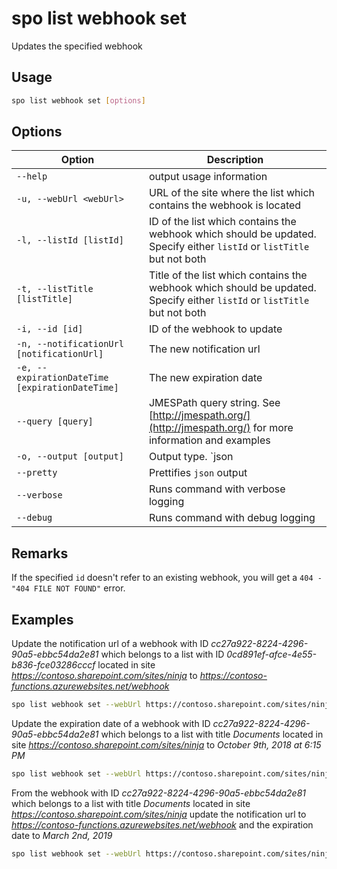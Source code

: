 # spo list webhook set

Updates the specified webhook

## Usage

```sh
spo list webhook set [options]
```

## Options

Option|Description
------|-----------
`--help`|output usage information
`-u, --webUrl <webUrl>`|URL of the site where the list which contains the webhook is located
`-l, --listId [listId]`|ID of the list which contains the webhook which should be updated. Specify either `listId` or `listTitle` but not both
`-t, --listTitle [listTitle]`|Title of the list which contains the webhook which should be updated. Specify either `listId` or `listTitle` but not both
`-i, --id [id]`|ID of the webhook to update
`-n, --notificationUrl [notificationUrl]`|The new notification url
`-e, --expirationDateTime [expirationDateTime]`|The new expiration date
`--query [query]`|JMESPath query string. See [http://jmespath.org/](http://jmespath.org/) for more information and examples
`-o, --output [output]`|Output type. `json|text`. Default `text`
`--pretty`|Prettifies `json` output
`--verbose`|Runs command with verbose logging
`--debug`|Runs command with debug logging

## Remarks

If the specified `id` doesn't refer to an existing webhook, you will get a `404 - "404 FILE NOT FOUND"` error.

## Examples

Update the notification url of a webhook with ID _cc27a922-8224-4296-90a5-ebbc54da2e81_ which belongs to a list with ID _0cd891ef-afce-4e55-b836-fce03286cccf_ located in site _https://contoso.sharepoint.com/sites/ninja_ to _https://contoso-functions.azurewebsites.net/webhook_

```sh
spo list webhook set --webUrl https://contoso.sharepoint.com/sites/ninja --listId 0cd891ef-afce-4e55-b836-fce03286cccf --id cc27a922-8224-4296-90a5-ebbc54da2e81 --notificationUrl https://contoso-functions.azurewebsites.net/webhook
```

Update the expiration date of a webhook with ID _cc27a922-8224-4296-90a5-ebbc54da2e81_ which belongs to a list with title _Documents_ located in site _https://contoso.sharepoint.com/sites/ninja_ to _October 9th, 2018 at 6:15 PM_

```sh
spo list webhook set --webUrl https://contoso.sharepoint.com/sites/ninja --listTitle Documents --id cc27a922-8224-4296-90a5-ebbc54da2e81 --expirationDateTime 2018-10-09T18:15
```

From the webhook with ID _cc27a922-8224-4296-90a5-ebbc54da2e81_ which belongs to a list with title _Documents_ located in site _https://contoso.sharepoint.com/sites/ninja_ update the notification url to _https://contoso-functions.azurewebsites.net/webhook_
and the expiration date to _March 2nd, 2019_

```sh
spo list webhook set --webUrl https://contoso.sharepoint.com/sites/ninja --listTitle Documents --id cc27a922-8224-4296-90a5-ebbc54da2e81 --notificationUrl https://contoso-functions.azurewebsites.net/webhook --expirationDateTime 2019-03-02
```